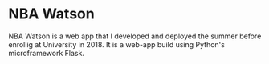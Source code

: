 # NBA Watson


NBA Watson is a web app that I developed and deployed the summer before enrollig at University in 2018. It is a web-app build using
Python's microframework Flask. 


